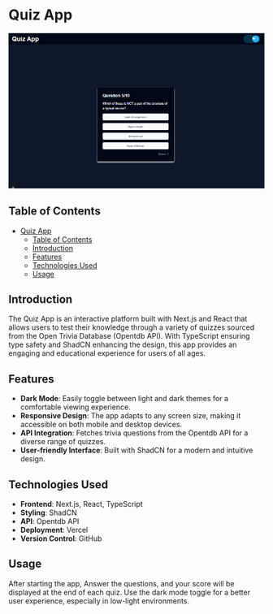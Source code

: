 # Quiz App

![Quiz App Screenshot](/screenshot/image.png)

## Table of Contents

- [Quiz App](#quiz-app)
  - [Table of Contents](#table-of-contents)
  - [Introduction](#introduction)
  - [Features](#features)
  - [Technologies Used](#technologies-used)
  - [Usage](#usage)

## Introduction

The Quiz App is an interactive platform built with Next.js and React that allows users to test their knowledge through a variety of quizzes sourced from the Open Trivia Database (Opentdb API). With TypeScript ensuring type safety and ShadCN enhancing the design, this app provides an engaging and educational experience for users of all ages.

## Features

- **Dark Mode**: Easily toggle between light and dark themes for a comfortable viewing experience.
- **Responsive Design**: The app adapts to any screen size, making it accessible on both mobile and desktop devices.
- **API Integration**: Fetches trivia questions from the Opentdb API for a diverse range of quizzes.
- **User-friendly Interface**: Built with ShadCN for a modern and intuitive design.

## Technologies Used

- **Frontend**: Next.js, React, TypeScript
- **Styling**: ShadCN
- **API**: Opentdb API
- **Deployment**: Vercel
- **Version Control**: GitHub

## Usage

After starting the app, Answer the questions, and your score will be displayed at the end of each quiz. Use the dark mode toggle for a better user experience, especially in low-light environments.
